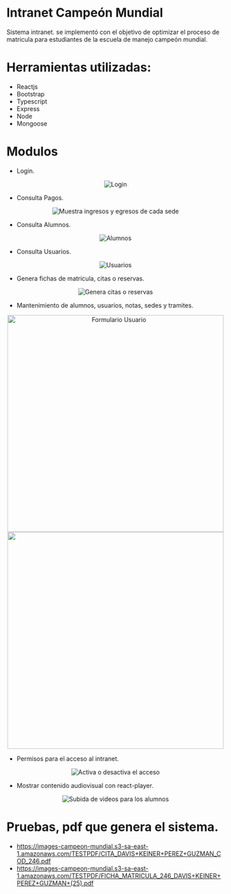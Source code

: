 # Intranet Campeón Mundial

Sistema intranet. se implementó con el objetivo de optimizar el proceso de matricula para estudiantes de la escuela de manejo campeón mundial.

# Herramientas utilizadas:

- Reactjs
- Bootstrap
- Typescript
- Express
- Node
- Mongoose

# Modulos

- Login.

<p align="center">
  <img src="https://i.ibb.co/FHSFZyF/Login.png" title="Login">
</p>

- Consulta Pagos.
<p align="center">
  <img src="https://i.ibb.co/VNGJFQJ/Caja.png" title="Muestra ingresos y egresos de cada sede">
</p>

- Consulta Alumnos.

<p align="center">
  <img src="https://i.ibb.co/5BLrHk9/Lista-Alumnos.png" title="Alumnos">
</p>

- Consulta Usuarios.

<p align="center">
  <img src="https://i.ibb.co/Ycct20F/Usuarios.png" title="Usuarios">
</p>

- Genera fichas de matricula, citas o reservas.

<p align="center">
  <img src="https://i.ibb.co/MRMncM9/Generar-Cita.png" title="Genera citas o reservas">
</p>

- Mantenimiento de alumnos, usuarios, notas, sedes y tramites.

<p align="center">
  <img src="https://i.ibb.co/pQjxRmn/Usuarios-Form.png" width="500" title="Formulario Usuario">
  <img src="https://i.ibb.co/yW9HRcC/Alumno-Form.png" width="500">
</p>

- Permisos para el acceso al intranet.

<p align="center">
  <img src="https://i.ibb.co/dp1v2yG/PERMISOS.png" title="Activa o desactiva el acceso">
</p>

- Mostrar contenido audiovisual con react-player.

<p align="center">
  <img src="https://i.ibb.co/jHspKVT/mostrar-Videos.png" title="Subida de videos para los alumnos">
</p>

# Pruebas, pdf que genera el sistema.

- https://images-campeon-mundial.s3-sa-east-1.amazonaws.com/TESTPDF/CITA_DAVIS+KEINER+PEREZ+GUZMAN_COD_246.pdf
- https://images-campeon-mundial.s3-sa-east-1.amazonaws.com/TESTPDF/FICHA_MATRICULA_246_DAVIS+KEINER+PEREZ+GUZMAN+(25).pdf
